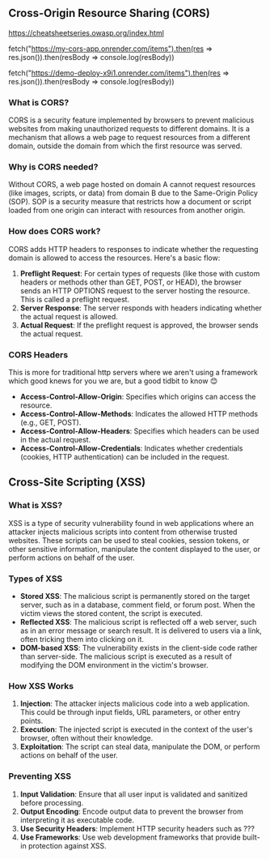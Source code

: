 ## Cross-Origin Resource Sharing (CORS)

https://cheatsheetseries.owasp.org/index.html

fetch("https://my-cors-app.onrender.com/items").then(res => res.json()).then(resBody => console.log(resBody))


fetch("https://demo-deploy-x9i1.onrender.com/items").then(res => res.json()).then(resBody => console.log(resBody))

### What is CORS?

CORS is a security feature implemented by browsers to prevent malicious websites from making unauthorized requests to different domains. It is a mechanism that allows a web page to request resources from a different domain, outside the domain from which the first resource was served.

### Why is CORS needed?

Without CORS, a web page hosted on domain A cannot request resources (like images, scripts, or data) from domain B due to the Same-Origin Policy (SOP). SOP is a security measure that restricts how a document or script loaded from one origin can interact with resources from another origin.

### How does CORS work?

CORS adds HTTP headers to responses to indicate whether the requesting domain is allowed to access the resources. Here's a basic flow:

1. **Preflight Request**: For certain types of requests (like those with custom headers or methods other than GET, POST, or HEAD), the browser sends an HTTP OPTIONS request to the server hosting the resource. This is called a preflight request.
2. **Server Response**: The server responds with headers indicating whether the actual request is allowed.
3. **Actual Request**: If the preflight request is approved, the browser sends the actual request.

### CORS Headers

This is more for traditional http servers where we aren't using a framework which good knews for you we are, but a good tidbit to know 😊

- **Access-Control-Allow-Origin**: Specifies which origins can access the resource.
- **Access-Control-Allow-Methods**: Indicates the allowed HTTP methods (e.g., GET, POST).
- **Access-Control-Allow-Headers**: Specifies which headers can be used in the actual request.
- **Access-Control-Allow-Credentials**: Indicates whether credentials (cookies, HTTP authentication) can be included in the request.


## Cross-Site Scripting (XSS)

### What is XSS?

XSS is a type of security vulnerability found in web applications where an attacker injects malicious scripts into content from otherwise trusted websites. These scripts can be used to steal cookies, session tokens, or other sensitive information, manipulate the content displayed to the user, or perform actions on behalf of the user.

### Types of XSS

- **Stored XSS**: The malicious script is permanently stored on the target server, such as in a database, comment field, or forum post. When the victim views the stored content, the script is executed.
- **Reflected XSS**: The malicious script is reflected off a web server, such as in an error message or search result. It is delivered to users via a link, often tricking them into clicking on it.
- **DOM-based XSS**: The vulnerability exists in the client-side code rather than server-side. The malicious script is executed as a result of modifying the DOM environment in the victim's browser.

### How XSS Works

1. **Injection**: The attacker injects malicious code into a web application. This could be through input fields, URL parameters, or other entry points.
2. **Execution**: The injected script is executed in the context of the user's browser, often without their knowledge.
3. **Exploitation**: The script can steal data, manipulate the DOM, or perform actions on behalf of the user.

### Preventing XSS

1. **Input Validation**: Ensure that all user input is validated and sanitized before processing.
2. **Output Encoding**: Encode output data to prevent the browser from interpreting it as executable code.
3. **Use Security Headers**: Implement HTTP security headers such as ???
4. **Use Frameworks**: Use web development frameworks that provide built-in protection against XSS.

